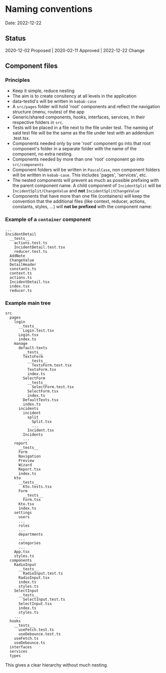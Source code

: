 # Naming conventions

Date: 2022-12-22

## Status

2020-12-02 Proposed |
2020-02-11 Approved |
2022-12-22 Change

## Component files

### Principles

- Keep it simple, reduce nesting
- The aim is to create consitency at all levels in the application
- data-testid's will be written in `kebab-case`
- A `src/pages` folder will hold 'root' components and reflect the navigation structure (menu, routes) of the app
- Generic/shared components, hooks, interfaces, services, in their respective folders in `src`.
- Tests will be placed in a file next to the file under test. The naming of said test file will be the same as the file under test with an addendum .test.tsx. 
- Components needed only by one 'root' component go into that root component's folder in a separate folder with the name of the component, no extra nesting.
- Components needed by more than one 'root' component go into `src/components`
- Component folders will be written in `PascalCase`, non component folders will be written in `kebab-case`. This includes 'pages', 'services', etc.
- The nested components will prevent as much as possible prefixing with the parent component name.
  A child component of `IncidentSplit` will be `IncidentSplit/ChangeValue` and **not** `IncidentSplitChangeValue`
- Components that have more than one file (containers) will keep the convention that the additional files (like context, reducer, actions, constants, styles, ...) will **not be prefixed** with the component name:

### Example of a `container` component

```
...
IncidentDetail
  __tests__
    actions.test.ts
    IncidentDetail.test.tsx
    reducer.test.ts
  AddNote
  ChangeValue
  DetailHeader
  constants.ts
  context.ts
  actions.ts
  IncidentDetail.tsx
  index.tsx
  reducer.ts
```

### Example main tree

```
src
  pages
    login
      __tests__
        Login.test.tsx
      Login.tsx
      index.ts
    manage
      default-texts
        __tests__
        TextsForm
          __tests__
            TextsForm.test.tsx
          TextsForm.tsx
          index.ts
        SelectForm
          __tests__
            SelectForm.test.tsx
          SelectForm.tsx
          index.ts
        DefaultTexts.tsx
        index.ts
      incidents
        incident
          split
            Split.tsx
            ...
          Incident.tsx
        Incidents
        ...
    report
      __tests__
      Form
      Navigation
      Preview
      Wizard
      Report.tsx
      index.ts
    kto
      __tests__
        Kto.tests.tsx
      Form
        __tests__
        Form.tsx
      Kto.tsx
      index.ts
    settings
      users
      ...
      roles
      ...
      departments
      ...
      categories
      ...
    App.tsx
    styles.ts
  components
    RadioInput
      __tests__
        RadioInput.test.ts
      RadioInput.tsx
      index.ts
      styles.ts
    SelectInput
      __tests__
        SelectInput.test.ts
      SelectInput.tsx
      index.ts
      styles.ts
    ...
  hooks
    __tests__
      useFetch.test.ts
      useDebounce.test.ts
    useFetch.ts
    useDebounce.ts
  interfaces
  services
  types
```

This gives a clear hierarchy without much nesting.


